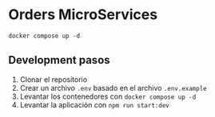 # Orders MicroServices

```
docker compose up -d
```

## Development pasos

1. Clonar el repositorio
2. Crear un archivo `.env` basado en el archivo `.env.example`
3. Levantar los contenedores con `docker compose up -d`
4. Levantar la aplicación con `npm run start:dev`
